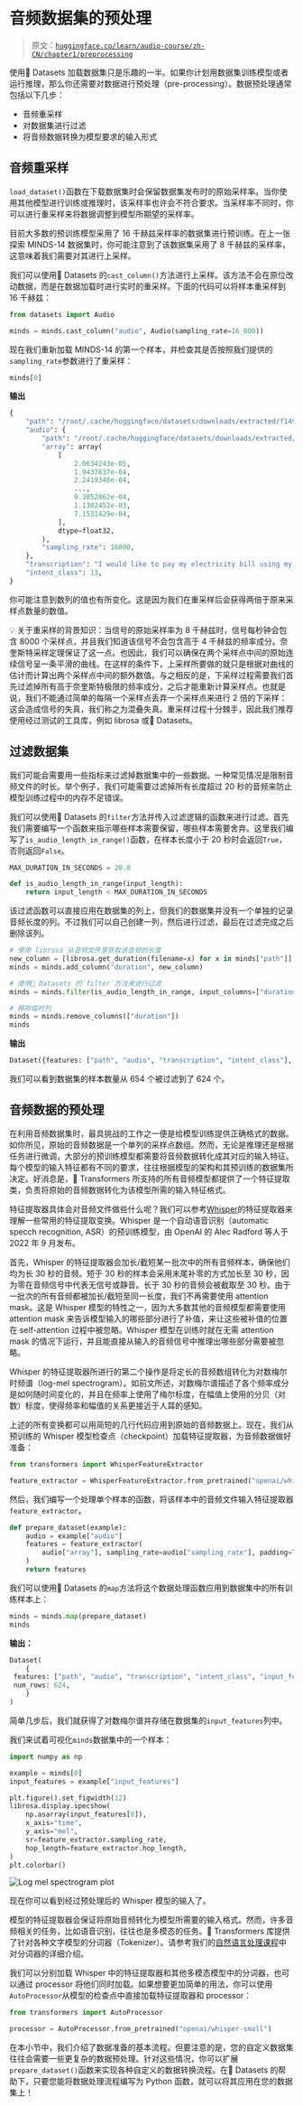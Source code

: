 # 音频数据集的预处理

> 原文：[`huggingface.co/learn/audio-course/zh-CN/chapter1/preprocessing`](https://huggingface.co/learn/audio-course/zh-CN/chapter1/preprocessing)

             

使用🤗 Datasets 加载数据集只是乐趣的一半。如果你计划用数据集训练模型或者运行推理，那么你还需要对数据进行预处理（pre-processing）。数据预处理通常包括以下几步：

*   音频重采样
*   对数据集进行过滤
*   将音频数据转换为模型要求的输入形式

## 音频重采样

`load_dataset()`函数在下载数据集时会保留数据集发布时的原始采样率。当你使用其他模型进行训练或推理时，该采样率也许会不符合要求。当采样率不同时，你可以进行重采样来将数据调整到模型所期望的采样率。

目前大多数的预训练模型采用了 16 千赫兹采样率的数据集进行预训练。在上一张探索 MINDS-14 数据集时，你可能注意到了该数据集采用了 8 千赫兹的采样率，这意味着我们需要对其进行上采样。

我们可以使用🤗 Datasets 的`cast_column()`方法进行上采样。该方法不会在原位改动数据，而是在数据加载时进行实时的重采样。下面的代码可以将样本重采样到 16 千赫兹：

```py
from datasets import Audio

minds = minds.cast_column("audio", Audio(sampling_rate=16_000))
```

现在我们重新加载 MINDS-14 的第一个样本，并检查其是否按照我们提供的`sampling_rate`参数进行了重采样：

```py
minds[0]
```

**输出**

```py
{
    "path": "/root/.cache/huggingface/datasets/downloads/extracted/f14948e0e84be638dd7943ac36518a4cf3324e8b7aa331c5ab11541518e9368c/en-AU~PAY_BILL/response_4.wav",
    "audio": {
        "path": "/root/.cache/huggingface/datasets/downloads/extracted/f14948e0e84be638dd7943ac36518a4cf3324e8b7aa331c5ab11541518e9368c/en-AU~PAY_BILL/response_4.wav",
        "array": array(
            [
                2.0634243e-05,
                1.9437837e-04,
                2.2419340e-04,
                ...,
                9.3852862e-04,
                1.1302452e-03,
                7.1531429e-04,
            ],
            dtype=float32,
        ),
        "sampling_rate": 16000,
    },
    "transcription": "I would like to pay my electricity bill using my card can you please assist",
    "intent_class": 13,
}
```

你可能注意到数列的值也有所变化。这是因为我们在重采样后会获得两倍于原来采样点数量的数值。

💡 关于重采样的背景知识：当信号的原始采样率为 8 千赫兹时，信号每秒钟会包含 8000 个采样点，并且我们知道该信号不会包含高于 4 千赫兹的频率成分。奈奎斯特采样定理保证了这一点。也因此，我们可以确保在两个采样点中间的原始连续信号呈一条平滑的曲线。在这样的条件下，上采样所要做的就只是根据对曲线的估计而计算出两个采样点中间的额外数值。与之相反的是，下采样过程需要我们首先过滤掉所有高于奈奎斯特极限的频率成分，之后才能重新计算采样点。也就是说，我们不能通过简单的每隔一个采样点丢弃一个采样点来进行 2 倍的下采样：这会造成信号的失真，我们称之为混叠失真。重采样过程十分棘手，因此我们推荐使用经过测试的工具库，例如 librosa 或🤗 Datasets。

## 过滤数据集

我们可能会需要用一些指标来过滤掉数据集中的一些数据。一种常见情况是限制音频文件的时长。举个例子，我们可能需要过滤掉所有长度超过 20 秒的音频来防止模型训练过程中的内存不足错误。

我们可以使用🤗 Datasets 的`filter`方法并传入过滤逻辑的函数来进行过滤。首先我们需要编写一个函数来指示哪些样本需要保留，哪些样本需要舍弃。这里我们编写了`is_audio_length_in_range()`函数，在样本长度小于 20 秒时会返回`True`，否则返回`False`。

```py
MAX_DURATION_IN_SECONDS = 20.0

def is_audio_length_in_range(input_length):
    return input_length < MAX_DURATION_IN_SECONDS
```

该过滤函数可以直接应用在数据集的列上，但我们的数据集并没有一个单独的记录音频长度的列。不过我们可以自己创建一列，然后进行过滤，最后在过滤完成之后删除该列。

```py
# 使用 librosa 从音频文件里获取该音频的长度
new_column = [librosa.get_duration(filename=x) for x in minds["path"]]
minds = minds.add_column("duration", new_column)

# 使用🤗 Datasets 的`filter`方法来进行过滤
minds = minds.filter(is_audio_length_in_range, input_columns=["duration"])

# 移除临时列
minds = minds.remove_columns(["duration"])
minds
```

**输出**

```py
Dataset({features: ["path", "audio", "transcription", "intent_class"], num_rows: 624})
```

我们可以看到数据集的样本数量从 654 个被过滤到了 624 个。

## 音频数据的预处理

在利用音频数据集时，最具挑战的工作之一便是给模型训练提供正确格式的数据。如你所见，原始的音频数据是一个单列的采样点数组。然而，无论是推理还是根据任务进行微调，大部分的预训练模型都需要将音频数据转化成其对应的输入特征。每个模型的输入特征都有不同的要求，往往根据模型的架构和其预训练的数据集所决定。好消息是，🤗 Transformers 所支持的所有音频模型都提供了一个特征提取类，负责将原始的音频数据转化为该模型所需的输入特征格式。

特征提取器具体会对音频文件做些什么呢？我们可以参考[Whisper](https://cdn.openai.com/papers/whisper.pdf)的特征提取器来理解一些常用的特征提取变换。Whisper 是一个自动语音识别（automatic specch recognition, ASR）的预训练模型，由 OpenAI 的 Alec Radford 等人于 2022 年 9 月发布。

首先，Whisper 的特征提取器会加长/截短某一批次中的所有音频样本，确保他们均为长 30 秒的音频。短于 30 秒的样本会采用末尾补零的方式加长至 30 秒，因为零在音频信号中代表无信号或静音。长于 30 秒的音频会被截取至 30 秒。由于一批次的所有音频都被加长/截短至同一长度，我们不再需要使用 attention mask。这是 Whisper 模型的特性之一，因为大多数其他的音频模型都需要使用 attention mask 来告诉模型输入的哪些部分进行了补值，来让这些被补值的位置在 self-attention 过程中被忽略。Whisper 模型在训练时就在无需 attention mask 的情况下运行，并且能直接从输入的音频信号中推理出哪些部分需要被忽略。

Whisper 的特征提取器所进行的第二个操作是将定长的音频数组转化为对数梅尔时频谱（log-mel spectrogram）。如前文所述，对数梅尔谱描述了各个频率成分是如何随时间变化的，并且在频率上使用了梅尔标度，在幅值上使用的分贝（对数）标度，使得频率和幅值的关系更接近于人耳的感知。

上述的所有变换都可以用简短的几行代码应用到原始的音频数据上。现在，我们从预训练的 Whisper 模型检查点（checkpoint）加载特征提取器，为音频数据做好准备：

```py
from transformers import WhisperFeatureExtractor

feature_extractor = WhisperFeatureExtractor.from_pretrained("openai/whisper-small")
```

然后，我们编写一个处理单个样本的函数，将该样本中的音频文件输入特征提取器`feature_extractor`。

```py
def prepare_dataset(example):
    audio = example["audio"]
    features = feature_extractor(
        audio["array"], sampling_rate=audio["sampling_rate"], padding=True
    )
    return features
```

我们可以使用🤗 Datasets 的`map`方法将这个数据处理函数应用到数据集中的所有训练样本上：

```py
minds = minds.map(prepare_dataset)
minds
```

**输出：**

```py
Dataset(
    {
 features: ["path", "audio", "transcription", "intent_class", "input_features"],
 num_rows: 624,
    }
)
```

简单几步后，我们就获得了对数梅尔谱并存储在数据集的`input_features`列中。

我们来试着可视化`minds`数据集中的一个样本：

```py
import numpy as np

example = minds[0]
input_features = example["input_features"]

plt.figure().set_figwidth(12)
librosa.display.specshow(
    np.asarray(input_features[0]),
    x_axis="time",
    y_axis="mel",
    sr=feature_extractor.sampling_rate,
    hop_length=feature_extractor.hop_length,
)
plt.colorbar()
```

![Log mel spectrogram plot](img/d2ba33cce768878ab57d132497ae3489.png)

现在你可以看到经过预处理后的 Whisper 模型的输入了。

模型的特征提取器会保证将原始音频转化为模型所需要的输入格式。然而，许多音频相关的任务，比如语音识别，往往也是多模态的任务。🤗 Transformers 库提供了针对各种文字模型的分词器（Tokenizer）。请参考我们的[自然语言处理课程](https://huggingface.co/learn/nlp-course/zh-CN/chapter2/4)中对分词器的详细介绍。

我们可以分别加载 Whisper 中的特征提取器和其他多模态模型中的分词器，也可以通过 processor 将他们同时加载。如果想要更加简单的用法，你可以使用`AutoProcessor`从模型的检查点中直接加载特征提取器和 processor：

```py
from transformers import AutoProcessor

processor = AutoProcessor.from_pretrained("openai/whisper-small")
```

在本小节中，我们介绍了数据准备的基本流程。但要注意的是，您的自定义数据集往往会需要一些更复杂的数据预处理。针对这些情况，你可以扩展`prepare_dataset()`函数来实现各种自定义的数据转换流程。在🤗 Datasets 的帮助下，只要您能将数据处理流程编写为 Python 函数，就可以将其应用在您的数据集上！